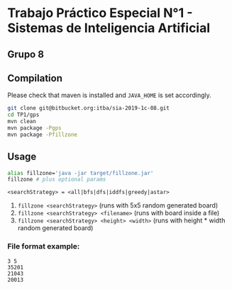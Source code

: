# Trabajo Práctico Especial N°1 - Sistemas de Inteligencia Artificial
## Grupo 8

## Compilation
Please check that maven is installed and `JAVA_HOME` is set accordingly.

```bash
git clone git@bitbucket.org:itba/sia-2019-1c-08.git
cd TP1/gps
mvn clean
mvn package -Pgps
mvn package -Pfillzone
```

## Usage

```bash
alias fillzone='java -jar target/fillzone.jar'
fillzone # plus optional params
```
`<searchStrategy> = <all|bfs|dfs|iddfs|greedy|astar>`
1. `fillzone <searchStrategy>` (runs with 5x5 random generated board)
2. `fillzone <searchStrategy> <filename>` (runs with board inside a file)
3. `fillzone <searchStrategy> <height> <width>` (runs with height * width random generated board)

### File format example:
```
3 5
35201
21043
20013
```
